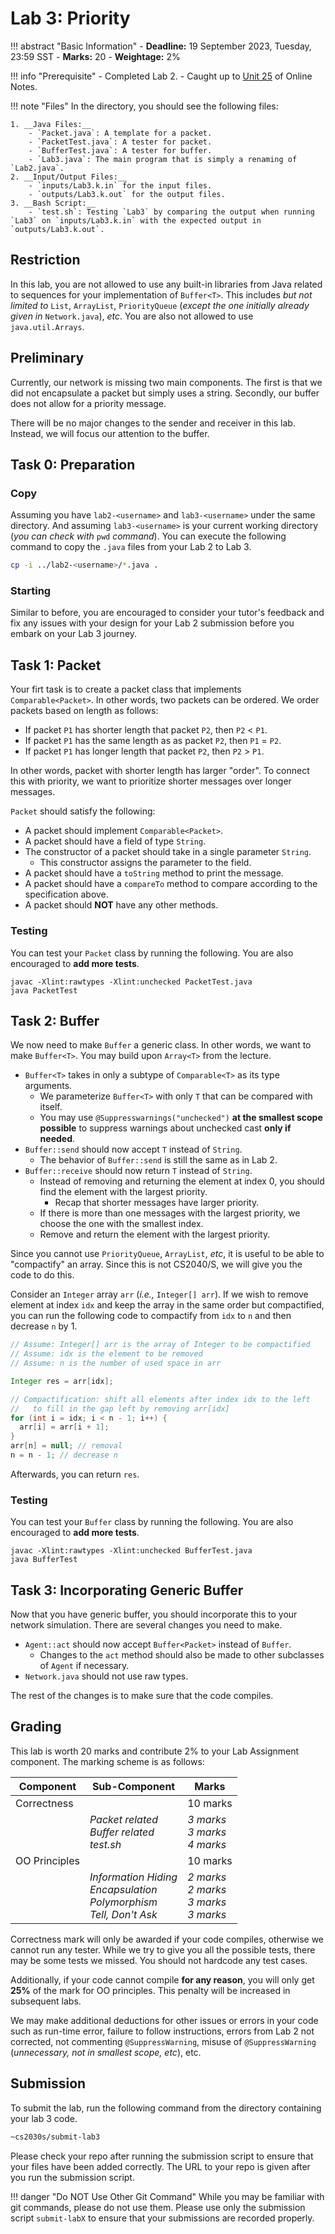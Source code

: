 # Lab 3: Priority

!!! abstract "Basic Information"
    - __Deadline:__ 19 September 2023, Tuesday, 23:59 SST
    - __Marks:__ 20
    - __Weightage:__ 2%

!!! info "Prerequisite"
    - Completed Lab 2.
    - Caught up to [Unit 25](../25-unchecked.md) of Online Notes.

!!! note "Files"
    In the directory, you should see the following files:

    1. __Java Files:__
        - `Packet.java`: A template for a packet.
        - `PacketTest.java`: A tester for packet.
        - `BufferTest.java`: A tester for buffer.
        - `Lab3.java`: The main program that is simply a renaming of `Lab2.java`.
    2. __Input/Output Files:__
        - `inputs/Lab3.k.in` for the input files.
        - `outputs/Lab3.k.out` for the output files.
    3. __Bash Script:__
        - `test.sh`: Testing `Lab3` by comparing the output when running `Lab3` on `inputs/Lab3.k.in` with the expected output in `outputs/Lab3.k.out`.

## Restriction

In this lab, you are not allowed to use any built-in libraries from Java related to sequences for your implementation of `Buffer<T>`.  This includes _but not limited to_ `List`, `ArrayList`, `PriorityQueue` (_except the one initially already given in_ `Network.java`), _etc_.  You are also not allowed to use `java.util.Arrays`.

## Preliminary

Currently, our network is missing two main components.  The first is that we did not encapsulate a packet but simply uses a string.  Secondly, our buffer does not allow for a priority message.

There will be no major changes to the sender and receiver in this lab.  Instead, we will focus our attention to the buffer.


## Task 0: Preparation

### Copy

Assuming you have `lab2-<username>` and `lab3-<username>` under the same directory.  And assuming `lab3-<username>` is your current working directory (_you can check with_ `pwd` _command_).  You can execute the following command to copy the `.java` files from your Lab 2 to Lab 3.

```bash
cp -i ../lab2-<username>/*.java .
```

### Starting

Similar to before, you are encouraged to consider your tutor's feedback and fix any issues with your design for your Lab 2 submission before you embark on your Lab 3 journey.

## Task 1: Packet

Your firt task is to create a packet class that implements `Comparable<Packet>`.  In other words, two packets can be ordered.  We order packets based on length as follows:

- If packet `P1` has shorter length that packet `P2`, then `P2` < `P1`.
- If packet `P1` has the same length as as packet `P2`, then `P1` = `P2`.
- If packet `P1` has longer length that packet `P2`, then `P2` > `P1`.

In other words, packet with shorter length has larger "order".  To connect this with priority, we want to prioritize shorter messages over longer messages.

`Packet` should satisfy the following:

- A packet should implement `Comparable<Packet>`.
- A packet should have a field of type `String`.
- The constructor of a packet should take in a single parameter `String`.
    - This constructor assigns the parameter to the field.
- A packet should have a `toString` method to print the message.
- A packet should have a `compareTo` method to compare according to the specification above.
- A packet should __NOT__ have any other methods.

### Testing

You can test your `Packet` class by running the following.  You are also encouraged to __add more tests__.

```
javac -Xlint:rawtypes -Xlint:unchecked PacketTest.java
java PacketTest
```

## Task 2: Buffer

We now need to make `Buffer` a generic class.  In other words, we want to make `Buffer<T>`.  You may build upon `Array<T>` from the lecture.

- `Buffer<T>` takes in only a subtype of `Comparable<T>` as its type arguments.
    - We parameterize `Buffer<T>` with only `T` that can be compared with itself.
    - You may use `@Suppresswarnings("unchecked")` __at the smallest scope possible__ to suppress warnings about unchecked cast __only if needed__.
- `Buffer::send` should now accept `T` instead of `String`.
    - The behavior of `Buffer::send` is still the same as in Lab 2.
- `Buffer::receive` should now return `T` instead of `String`.
    - Instead of removing and returning the element at index 0, you should find the element with the largest priority.
        - Recap that shorter messages have larger priority.
    - If there is more than one messages with the largest priority, we choose the one with the smallest index.
    - Remove and return the element with the largest priority.

Since you cannot use `PriorityQueue`, `ArrayList`, _etc_, it is useful to be able to "compactify" an array.  Since this is not CS2040/S, we will give you the code to do this.

Consider an `Integer` array `arr` (_i.e.,_ `Integer[] arr`).  If we wish to remove element at index `idx` and keep the array in the same order but compactified, you can run the following code to compactify from `idx` to `n` and then decrease `n` by 1.

```java
// Assume: Integer[] arr is the array of Integer to be compactified
// Assume: idx is the element to be removed
// Assume: n is the number of used space in arr

Integer res = arr[idx];

// Compactification: shift all elements after index idx to the left
//   to fill in the gap left by removing arr[idx]
for (int i = idx; i < n - 1; i++) {
  arr[i] = arr[i + 1];
}
arr[n] = null; // removal
n = n - 1; // decrease n
```

Afterwards, you can return `res`.

### Testing

You can test your `Buffer` class by running the following.  You are also encouraged to __add more tests__.

```
javac -Xlint:rawtypes -Xlint:unchecked BufferTest.java
java BufferTest
```

## Task 3: Incorporating Generic Buffer

Now that you have generic buffer, you should incorporate this to your network simulation.  There are several changes you need to make.

- `Agent::act` should now accept `Buffer<Packet>` instead of `Buffer`.
    - Changes to the `act` method should also be made to other subclasses of `Agent` if necessary.
- `Network.java` should not use raw types.

The rest of the changes is to make sure that the code compiles.

## Grading

This lab is worth 20 marks and contribute 2% to your Lab Assignment component.  The marking scheme is as follows:

| Component | Sub-Component | Marks |
|-----------|---------------|-------|
| Correctness | | 10 marks |
| | _Packet related<br>Buffer related<br>test.sh_ | _3 marks<br>3 marks<br>4 marks_ |
| OO Principles | | 10 marks |
| | _Information Hiding<br>Encapsulation<br>Polymorphism<br>Tell, Don't Ask_ | _2 marks<br>2 marks<br>3 marks<br>3 marks_ |

Correctness mark will only be awarded if your code compiles, otherwise we cannot run any tester.  While we try to give you all the possible tests, there may be some tests we missed.  You should not hardcode any test cases.

Additionally, if your code cannot compile __for any reason__, you will only get __25%__ of the mark for OO principles.  This penalty will be increased in subsequent labs.

We may make additional deductions for other issues or errors in your code such as run-time error, failure to follow instructions, errors from Lab 2 not corrected, not commenting `@SuppressWarning`, misuse of `@SuppressWarning` (_unnecessary, not in smallest scope, etc_), etc.

## Submission

To submit the lab, run the following command from the directory containing your lab 3 code.

```sh
~cs2030s/submit-lab3
```

Please check your repo after running the submission script to ensure that your files have been added correctly.  The URL to your repo is given after you run the submission script.

!!! danger "Do NOT Use Other Git Command"
    While you may be familiar with git commands, please do not use them.  Please use only the submission script `submit-labX` to ensure that your submissions are recorded properly.